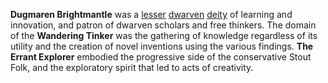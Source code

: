 **Dugmaren Brightmantle** was a [lesser](https://forgottenrealms.fandom.com/wiki/Lesser_god "Lesser god") [dwarven](https://forgottenrealms.fandom.com/wiki/Dwarven "Dwarven") [deity](https://forgottenrealms.fandom.com/wiki/Deity "Deity") of learning and innovation, and patron of dwarven scholars and free thinkers. The domain of the **Wandering Tinker** was the gathering of knowledge regardless of its utility and the creation of novel inventions using the various findings. **The Errant Explorer** embodied the progressive side of the conservative Stout Folk, and the exploratory spirit that led to acts of creativity.